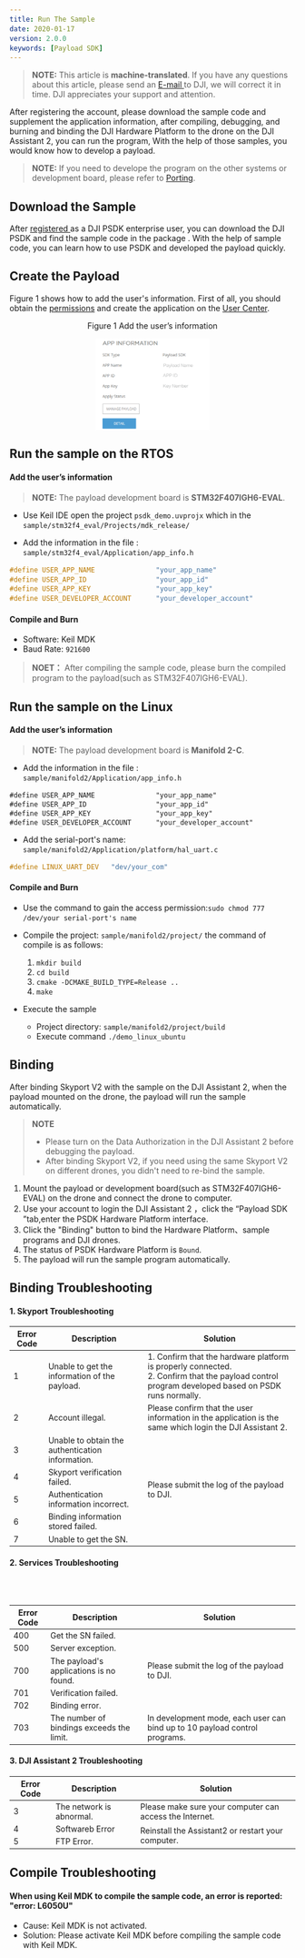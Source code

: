 ```yaml
---
title: Run The Sample
date: 2020-01-17
version: 2.0.0
keywords: [Payload SDK]
---
```

> **NOTE:** This article is **machine-translated**. If you have any questions about this article, please send an <a href="mailto:dev@dji.com">E-mail </a>to DJI, we will correct it in time. DJI appreciates your support and attention.

After registering the account, please download the sample code and supplement the application information, after compiling, debugging, and burning and binding the DJI Hardware Platform to the drone on the DJI Assistant 2, you can run the program, With the help of those samples, you would know how to develop a payload.

> **NOTE:**  If you need to develope the program on the other systems or development board, please refer to [Porting](../tutorial/Porting.html).  

## Download the Sample
After <a href="https://developer.dji.com/payload-sdk/apply/" target="_blank"> registered </a> as a DJI PSDK enterprise user, you can download the DJI PSDK and find the sample code in the package . With the help of sample code, you can learn how to use PSDK and developed the payload quickly.       

## Create the Payload
Figure 1 shows how to add the user's information. First of all, you should obtain the [permissions](https://developer.dji.com/payload-sdk/apply) and create the application on the [User Center](https://developer.dji.com/user/apps/#all).

<div>
<div style="text-align: center"><p>Figure 1 Add the user’s information</p>
</div>
<div style="text-align: center"><p><span>
      <img src="../images/APPinfo.png" width="200" style="vertical-align:middle" alt/></span></p>
</div></div>

## Run the sample on the RTOS
#### Add the user’s information
 
>**NOTE:** The payload development board is **STM32F407IGH6-EVAL**.

* Use Keil IDE open the project `psdk_demo.uvprojx` which in the `sample/stm32f4_eval/Projects/mdk_release/` 

* Add the information in the file : `sample/stm32f4_eval/Application/app_info.h`       
```c
#define USER_APP_NAME               "your_app_name"
#define USER_APP_ID                 "your_app_id"
#define USER_APP_KEY                "your_app_key"
#define USER_DEVELOPER_ACCOUNT      "your_developer_account"
```

#### Compile and Burn

* Software: Keil MDK
* Baud Rate: `921600`
> **NOET：** After compiling the sample code, please burn the compiled program to the payload(such as STM32F407IGH6-EVAL).


## Run the sample on the Linux
#### Add the user’s information
>**NOTE:** The payload development board is **Manifold 2-C**.

* Add the information in the file : `sample/manifold2/Application/app_info.h` 

```
#define USER_APP_NAME               "your_app_name"
#define USER_APP_ID                 "your_app_id"
#define USER_APP_KEY                "your_app_key"
#define USER_DEVELOPER_ACCOUNT      "your_developer_account"
```

* Add the serial-port's name: `sample/manifold2/Application/platform/hal_uart.c`

```c
#define LINUX_UART_DEV   "dev/your_com"
```

#### Compile and Burn

* Use the command to gain the access permission:`sudo chmod 777 /dev/your serial-port's name`

* Compile the project: `sample/manifold2/project/`
the command of compile is as follows:   
  1. `mkdir build`
  2. `cd build`
	3. `cmake -DCMAKE_BUILD_TYPE=Release ..`
	4. `make`

* Execute the sample       
  * Project directory: `sample/manifold2/project/build`
  * Execute command `./demo_linux_ubuntu`  

## Binding
After binding Skyport V2 with the sample on the DJI Assistant 2, when the payload mounted on the drone, the payload will run the sample automatically.

> **NOTE** 
> * Please turn on the Data Authorization in the DJI Assistant 2 before debugging the payload.
> * After binding Skyport V2, if you need using the same Skyport V2 on different drones, you didn't need to re-bind the sample.

1. Mount the payload or development board(such as STM32F407IGH6-EVAL) on the drone and connect the drone to computer.
2. Use your account to login the DJI Assistant 2 ，click the “Payload SDK ”tab,enter the PSDK Hardware Platform interface.
3. Click the "Binding" button to bind the Hardware Platform、sample programs and DJI drones.
4. The status of PSDK Hardware Platform is `Bound`.
5. The payload will run the sample program automatically.

## Binding Troubleshooting
#### 1. Skyport Troubleshooting
<table id="3">
  <thead>
    <tr>
      <th>Error Code</th>
      <th>Description</th>
      <th>Solution</th>
    </tr>
  </thead>
  <tbody>
    <tr>
      <td>1</td>
      <td>Unable to get the information of the payload.</td>
      <td>1. Confirm that the hardware platform is properly connected. </br> 2. Confirm that the payload control program developed based on PSDK runs normally. </td>      
    </tr>
    <tr>
      <td>2</td>
      <td>Account illegal. </td>
      <td>Please confirm that the user information in the application is the same which login the DJI Assistant 2.</td>
    </tr>
    <tr>
      <td>3</td>
      <td>Unable to obtain the authentication information.</td>
      <td rowspan=5>Please submit the log of the payload to DJI.</td>  
    </tr>
    <tr>
      <td>4</td>
      <td>Skyport verification failed.</td>
    </tr>
    <tr>   
      <td>5</td>
      <td>Authentication information incorrect. </td>
    </tr>
       <tr>   
      <td>6</td>
      <td>Binding information stored failed.</td>
    </tr>
       <tr>   
      <td>7</td>
      <td>Unable to get the SN.</td>
    </tr>
    </tbody>
</table>

#### 2. Services Troubleshooting
<table id="3">
  <thead>
    <tr>
      <th>Error Code</th>
      <th>Description</th>
      <th>Solution</th>
    </tr>
  </thead>
  <tbody>
    <tr>
      <td>400</td>
      <td>Get the SN failed.</td>
      <td rowspan=5>Please submit the log of the payload to DJI.</td>         
    </tr>
    <tr>
       <td> 500 </td>
       <td> Server exception.</td>
     </tr>
     <tr>
       <td> 700 </td>
       <td> The payload's applications is no found.</td>
     </tr>
     <tr>
       <td> 701 </td>
       <td> Verification failed. </td>
     </tr>
     <tr>
       <td> 702 </td>
       <td> Binding error. </td>
     </tr>
        <tr>
       <td> 703 </td>
       <td> The number of bindings exceeds the limit. </td>
       <td> In development mode, each user can bind up to 10 payload control programs. </td>
     </tr>
     </tbody>
</table>

#### 3. DJI Assistant 2 Troubleshooting
<table id="3">
  <thead>
    <tr>
      <th>Error Code</th>
      <th>Description</th>
      <th>Solution</th>
    </tr>
  </thead>
  <tbody>
    <tr>
      <td>3</td>
      <td>The network is abnormal.</td>
      <td>Please make sure your computer can access the Internet. </td>   
    </tr>
    <tr>
      <td>4</td>
      <td>Softwareb Error</td>
      <td rowspan=2>Reinstall the Assistant2 or restart your computer.</td>   
    </tr>
    <tr>
      <td>5</td>
      <td>FTP Error.</td>
    </tr>
    </tbody>
</table>

## Compile Troubleshooting
#### When using Keil MDK to compile the sample code, an error is reported: "error: L6050U"
* Cause: Keil MDK is not activated.
* Solution: Please activate Keil MDK before compiling the sample code with Keil MDK.